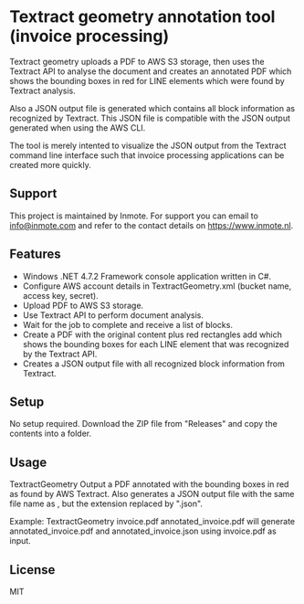 # Textract geometry annotation tool (invoice processing)

Textract geometry uploads a PDF to AWS S3 storage, then uses the Textract API 
to analyse the document and creates an annotated PDF which shows the bounding 
boxes in red for LINE elements which were found by Textract analysis.

Also a JSON output file is generated which contains all block information as 
recognized by Textract. This JSON file is compatible with the JSON output 
generated when using the AWS CLI.

The tool is merely intented to visualize the JSON output from the Textract 
command line interface such that invoice processing applications can be 
created more quickly.

## Support

This project is maintained by Inmote. For support you can email to info@inmote.com
and refer to the contact details on https://www.inmote.nl.

## Features

- Windows .NET 4.7.2 Framework console application written in C#.
- Configure AWS account details in TextractGeometry.xml (bucket name, access key, secret).
- Upload PDF to AWS S3 storage.
- Use Textract API to perform document analysis.
- Wait for the job to complete and receive a list of blocks.
- Create a PDF with the original content plus red rectangles add which shows 
the bounding boxes for each LINE element that was recognized by the Textract API. 
- Creates a JSON output file with all recognized block information from Textract.

## Setup

No setup required. Download the ZIP file from "Releases" and copy the contents
into a folder.

## Usage

TextractGeometry <PDF file> <Output PDF file> 
Output a PDF annotated with the bounding boxes in red as found by AWS Textract.
Also generates a JSON output file with the same file name as <Output PDF file>,
but the extension replaced by ".json".

Example: TextractGeometry invoice.pdf annotated_invoice.pdf
will generate annotated_invoice.pdf and annotated_invoice.json 
using invoice.pdf as input.

## License
MIT

